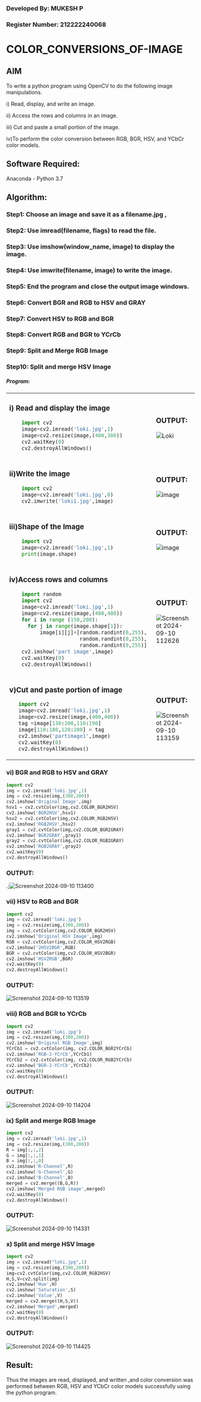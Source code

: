 ### Developed By: MUKESH P
### Register Number: 212222240068

# COLOR_CONVERSIONS_OF-IMAGE
## AIM
To write a python program using OpenCV to do the following image manipulations.

i) Read, display, and write an image.

ii) Access the rows and columns in an image.

iii) Cut and paste a small portion of the image.

iv)To perform the color conversion between RGB, BGR, HSV, and YCbCr color models.


## Software Required:
Anaconda - Python 3.7
## Algorithm:
### Step1: Choose an image and save it as a filename.jpg ,
### Step2: Use imread(filename, flags) to read the file.
### Step3: Use imshow(window_name, image) to display the image.
### Step4: Use imwrite(filename, image) to write the image.
### Step5: End the program and close the output image windows.
### Step6: Convert BGR and RGB to HSV and GRAY
### Step7: Convert HSV to RGB and BGR
### Step8: Convert RGB and BGR to YCrCb
### Step9: Split and Merge RGB Image
### Step10: Split and merge HSV Image

##### Program:

<table>
  <tr>
    <td width=50%>

### i) Read and display the image
```Python
    import cv2
    image=cv2.imread('loki.jpg',1)
    image=cv2.resize(image,(400,300))
    cv2.waitKey(0)
    cv2.destroyAllWindows()
``` 
  </td>
  <td>

### OUTPUT:
![Loki](https://github.com/user-attachments/assets/c637dba2-101f-417b-933f-b77994bba2a5)






  </td>
  </tr>

   <tr>
    <td width=50%>

### ii)Write the image
```Python
    import cv2
    image=cv2.imread('loki.jpg',0)
    cv2.imwrite('loki1.jpg',image)
```
  </td>
  <td>

### OUTPUT:
![image](https://github.com/user-attachments/assets/0b3363a8-4b99-44de-af10-42c12185d31c)





  </td>
  </tr>
  <tr>
    <td width=50%>

### iii)Shape of the Image
```Python
    import cv2
    image=cv2.imread('loki.jpg',1)
    print(image.shape)
```
  </td>
  <td>

### OUTPUT:
![image](https://github.com/user-attachments/assets/3d2347a2-875a-4cbe-b187-0c362c234e96)




  </td>
  </tr>
  <tr>
    <td>
      
### iv)Access rows and columns
```Python
    import random
    import cv2
    image=cv2.imread('loki.jpg',1)
    image=cv2.resize(image,(400,400))
    for i in range (150,200):
      for j in range(image.shape[1]):
          image[i][j]=[random.randint(0,255),
                       random.randint(0,255),
                       random.randint(0,255)] 
    cv2.imshow('part image',image)
    cv2.waitKey(0)
    cv2.destroyAllWindows()
```
  </td>
  <td width="50%">

### OUTPUT:

![Screenshot 2024-09-10 112626](https://github.com/user-attachments/assets/bc4fca87-bc64-458f-a160-10beacd786f6)



  </td>
  </tr>
  <tr>
    <td width=50%>
      
### v)Cut and paste portion of image

 ```Python
    import cv2
    image=cv2.imread('loki.jpg',1)
    image=cv2.resize(image,(400,400))
    tag =image[130:200,110:190]
    image[110:180,120:200] = tag
    cv2.imshow('partimage1',image)
    cv2.waitKey(0)
    cv2.destroyAllWindows()
```
  </td>
  <td>
    
### OUTPUT:
![Screenshot 2024-09-10 113159](https://github.com/user-attachments/assets/05eaf771-a0dd-42d1-aa72-056238f15d29)



  </td>
  </tr>
</table>

### vi) BGR and RGB to HSV and GRAY
```Python
import cv2
img = cv2.imread('loki.jpg',1)
img = cv2.resize(img,(300,200))
cv2.imshow('Original Image',img)
hsv1 = cv2.cvtColor(img,cv2.COLOR_BGR2HSV)
cv2.imshow('BGR2HSV',hsv1)
hsv2 = cv2.cvtColor(img,cv2.COLOR_RGB2HSV)
cv2.imshow('RGB2HSV',hsv2)
gray1 = cv2.cvtColor(img,cv2.COLOR_BGR2GRAY)
cv2.imshow('BGR2GRAY',gray1)
gray2 = cv2.cvtColor(img,cv2.COLOR_RGB2GRAY)
cv2.imshow('RGB2GRAY',gray2)
cv2.waitKey(0)
cv2.destroyAllWindows()
```

### OUTPUT:
.;![Screenshot 2024-09-10 113400](https://github.com/user-attachments/assets/0d50f397-f07d-48fb-8bf1-e5a97d8bb1b0)




### vii) HSV to RGB and BGR
```Python
import cv2
img = cv2.imread('loki.jpg')
img = cv2.resize(img,(300,200))
img = cv2.cvtColor(img,cv2.COLOR_BGR2HSV)
cv2.imshow('Original HSV Image',img)
RGB = cv2.cvtColor(img,cv2.COLOR_HSV2RGB)
cv2.imshow('2HSV2BGR',RGB)
BGR = cv2.cvtColor(img,cv2.COLOR_HSV2BGR)
cv2.imshow('HSV2RGB',BGR)
cv2.waitKey(0)
cv2.destroyAllWindows()
```

### OUTPUT:
![Screenshot 2024-09-10 113519](https://github.com/user-attachments/assets/6703d7cb-85ab-4e83-80b4-dd9e653ffd7d)



### viii) RGB and BGR to YCrCb
```Python
import cv2
img = cv2.imread('loki.jpg')
img = cv2.resize(img,(300,200))
cv2.imshow('Original RGB Image',img)
YCrCb1 = cv2.cvtColor(img, cv2.COLOR_BGR2YCrCb)
cv2.imshow('RGB-2-YCrCb',YCrCb1)
YCrCb2 = cv2.cvtColor(img, cv2.COLOR_RGB2YCrCb)
cv2.imshow('BGR-2-YCrCb',YCrCb2)
cv2.waitKey(0)
cv2.destroyAllWindows()
```

### OUTPUT:
![Screenshot 2024-09-10 114204](https://github.com/user-attachments/assets/5174b84c-2dff-499a-81f2-683a47b2eeb1)




### ix) Split and merge RGB Image
```Python
import cv2
img = cv2.imread('loki.jpg',1)
img = cv2.resize(img,(300,200))
R = img[:,:,2]
G = img[:,:,1]
B = img[:,:,0]
cv2.imshow('R-Channel',R)
cv2.imshow('G-Channel',G)
cv2.imshow('B-Channel',B)
merged = cv2.merge((B,G,R))
cv2.imshow('Merged RGB image',merged)
cv2.waitKey(0)
cv2.destroyAllWindows()
```

### OUTPUT:
![Screenshot 2024-09-10 114331](https://github.com/user-attachments/assets/0cdbcdea-1f53-4d94-8b89-9f9d061bf326)




### x) Split and merge HSV Image
```Python
import cv2
img = cv2.imread("loki.jpg",1)
img = cv2.resize(img,(300,200))
img=cv2.cvtColor(img,cv2.COLOR_RGB2HSV)
H,S,V=cv2.split(img)
cv2.imshow('Hue',H)
cv2.imshow('Saturation',S)
cv2.imshow('Value',V)
merged = cv2.merge((H,S,V))
cv2.imshow('Merged',merged)
cv2.waitKey(0)
cv2.destroyAllWindows()
```

### OUTPUT:
![Screenshot 2024-09-10 114425](https://github.com/user-attachments/assets/cebd3a61-265f-4d5e-a559-9667f2b10866)





## Result:
Thus the images are read, displayed, and written ,and color conversion was performed between RGB, HSV and YCbCr color models successfully using the python program.







